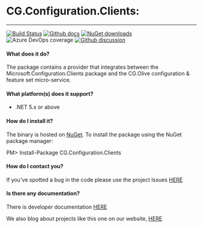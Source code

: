 # CG.Configuration.Clients: 

---
[![Build Status](https://dev.azure.com/codegator/CG.Configuration.Clients/_apis/build/status/CodeGator.CG.Configuration.Clients?branchName=master)](https://dev.azure.com/codegator/CG.Configuration.Clients/_build/latest?definitionId=4&branchName=master)
[![Github docs](https://img.shields.io/static/v1?label=Documentation&message=online&color=blue)](https://codegator.github.io/CG.Configuration.Clients/index.html)
[![NuGet downloads](https://img.shields.io/nuget/dt/CG.Configuration.Clients.svg?style=flat)](https://nuget.org/packages/CG.Configuration.Clients)
![Azure DevOps coverage](https://img.shields.io/azure-devops/coverage/codegator/CG.Configuration.Clients/4)
[![Github discussion](https://img.shields.io/badge/Discussion-online-blue)](https://github.com/CodeGator/CG.Configuration.Clients/discussions)

#### What does it do?
The package contains a provider that integrates between the Microsoft.Configuration.Clients package and the CG.Olive configuration & feature set micro-service.

#### What platform(s) does it support?
* .NET 5.x or above

#### How do I install it?
The binary is hosted on [NuGet](https://www.nuget.org/packages/CG.Configuration.Clients). To install the package using the NuGet package manager:

PM> Install-Package CG.Configuration.Clients

#### How do I contact you?
If you've spotted a bug in the code please use the project Issues [HERE](https://github.com/CodeGator/CG.Configuration.Clients/issues)

#### Is there any documentation?
There is developer documentation [HERE](https://codegator.github.io/CG.Configuration.Clients/)

We also blog about projects like this one on our website, [HERE](http://www.codegator.com)


